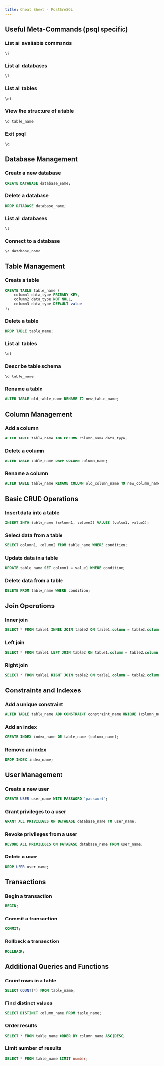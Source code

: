 ```yaml
---
title: Cheat Sheet - PostGreSQL
---
```


## Useful Meta-Commands (psql specific)

### List all available commands
```sql
\?
```

### List all databases
```sql
\l
```

### List all tables
```sql
\dt
```

### View the structure of a table
```sql
\d table_name
```

### Exit psql
```sql
\q
```

## Database Management

### Create a new database
```sql
CREATE DATABASE database_name;
```

### Delete a database
```sql
DROP DATABASE database_name;
```

### List all databases
```sql
\l
```

### Connect to a database
```sql
\c database_name;
```

##  Table Management

### Create a table
```sql
CREATE TABLE table_name (
    column1 data_type PRIMARY KEY,
    column2 data_type NOT NULL,
    column3 data_type DEFAULT value
);
```

### Delete a table
```sql
DROP TABLE table_name;
```

### List all tables
```sql
\dt
```

### Describe table schema
```sql
\d table_name
```

### Rename a table
```sql
ALTER TABLE old_table_name RENAME TO new_table_name;
```

## Column Management

### Add a column
```sql
ALTER TABLE table_name ADD COLUMN column_name data_type;
```

### Delete a column
```sql
ALTER TABLE table_name DROP COLUMN column_name;
```

### Rename a column
```sql
ALTER TABLE table_name RENAME COLUMN old_column_name TO new_column_name;
```

## Basic CRUD Operations

### Insert data into a table
```sql
INSERT INTO table_name (column1, column2) VALUES (value1, value2);
```

### Select data from a table
```sql
SELECT column1, column2 FROM table_name WHERE condition;
```

### Update data in a table
```sql
UPDATE table_name SET column1 = value1 WHERE condition;
```

### Delete data from a table
```sql
DELETE FROM table_name WHERE condition;
```


## Join Operations

### Inner join
```sql
SELECT * FROM table1 INNER JOIN table2 ON table1.column = table2.column;
```

### Left join
```sql
SELECT * FROM table1 LEFT JOIN table2 ON table1.column = table2.column;
```

### Right join
```sql
SELECT * FROM table1 RIGHT JOIN table2 ON table1.column = table2.column;
```
## Constraints and Indexes

### Add a unique constraint
```sql
ALTER TABLE table_name ADD CONSTRAINT constraint_name UNIQUE (column_name);
```

### Add an index
```sql
CREATE INDEX index_name ON table_name (column_name);
```

### Remove an index
```sql
DROP INDEX index_name;
```



## User Management

### Create a new user
```sql
CREATE USER user_name WITH PASSWORD 'password';
```

### Grant privileges to a user
```sql
GRANT ALL PRIVILEGES ON DATABASE database_name TO user_name;
```

### Revoke privileges from a user
```sql
REVOKE ALL PRIVILEGES ON DATABASE database_name FROM user_name;
```

### Delete a user
```sql
DROP USER user_name;
```




## Transactions

### Begin a transaction
```sql
BEGIN;
```

### Commit a transaction
```sql
COMMIT;
```

### Rollback a transaction
```sql
ROLLBACK;
```



## Additional Queries and Functions

### Count rows in a table
```sql
SELECT COUNT(*) FROM table_name;
```

### Find distinct values
```sql
SELECT DISTINCT column_name FROM table_name;
```

### Order results
```sql
SELECT * FROM table_name ORDER BY column_name ASC|DESC;
```

### Limit number of results
```sql
SELECT * FROM table_name LIMIT number;
```


